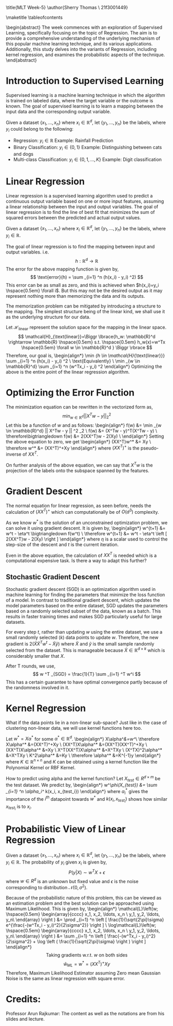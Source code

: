 \title{MLT Week-5}
\author{Sherry Thomas \\ 21f3001449}

\maketitle
\tableofcontents

\begin{abstract}
The week commences with an exploration of Supervised Learning, specifically focusing on the topic of Regression. The aim is to provide a comprehensive understanding of the underlying mechanism of this popular machine learning technique, and its various applications. Additionally, this study delves into the variants of Regression, including kernel regression, and examines the probabilistic aspects of the technique.
\end{abstract}

# Introduction to Supervised Learning
Supervised learning is a machine learning technique in which the algorithm is trained on labeled data, where the target variable or the outcome is known. The goal of supervised learning is to learn a mapping between the input data and the corresponding output variable.

Given a dataset $\{x_1, \ldots, x_n\}$ where $x_i \in \mathbb{R}^d$, let $\{y_1, \ldots, y_n\}$ be the labels, where $y_i$ could belong to the following:

* Regression: $y_i \in \mathbb{R}$ Example: Rainfall Prediction
* Binary Classification: $y_i \in \{0, 1\}$ Example: Distinguishing between cats and dogs
* Multi-class Classification: $y_i \in \{0, 1, \ldots, K\}$ Example: Digit classification

# Linear Regression
Linear regression is a supervised learning algorithm used to predict a continuous output variable based on one or more input features, assuming a linear relationship between the input and output variables. The goal of linear regression is to find the line of best fit that minimizes the sum of squared errors between the predicted and actual output values.

Given a dataset $\{x_1, \ldots, x_n\}$ where $x_i \in \mathbb{R}^d$, let $\{y_1, \ldots, y_n\}$ be the labels, where $y_i \in \mathbb{R}$.

The goal of linear regression is to find the mapping between input and output variables. i.e.
$$
h: \mathbb{R}^d \rightarrow \mathbb{R}
$$
The error for the above mapping function is given by,
$$
\text{error}(h) = \sum _{i=1} ^n (h(x_i) - y_i) ^2)
$$
This error can be as small as zero, and this is achieved when $h(x_i)=y_i \hspace{0.5em} \forall i$. But this may not be the desired output as it may represent nothing more than memorizing the data and its outputs.

The memorization problem can be mitigated by introducing a structure to the mapping. The simplest structure being of the linear kind, we shall use it as the underlying structure for our data.

Let $\mathcal{H}_{\text{linear}}$ represent the solution space for the mapping in the linear space.
$$
\mathcal{H}_{\text{linear}}=\Biggr \lbrace{h_w: \mathbb{R}^d \rightarrow \mathbb{R} \hspace{0.5em} s.t. \hspace{0.5em} h_w(x)=w^Tx \hspace{0.5em} \forall w \in \mathbb{R}^d } \Biggr \rbrace
$$
Therefore, our goal is,
\begin{align*}
\min _{h \in \mathcal{H}_{\text{linear}}} \sum _{i=1} ^n (h(x_i) - y_i) ^2 \\
\text{Equivalently} \\
\min _{w \in \mathbb{R}^d} \sum _{i=1} ^n (w^Tx_i - y_i) ^2
\end{align*} 
Optimizing the above is the entire point of the linear regression algorithm.

# Optimizing the Error Function
The minimization equation can be rewritten in the vectorized form as,
$$
\min _{w \in \mathbb{R}^d} || X^Tw - y || ^2 _2
$$
Let this be a function of $w$ and as follows:
\begin{align*}
f(w) &= \min _{w \in \mathbb{R}^d} || X^Tw - y || ^2 _2 \\
f(w) &= (X^Tw - y)^T(X^Tw - y) \\
\therefore\bigtriangledown f(w) &= 2(XX^T)w - 2(Xy) \\
\end{align*}
Setting the above equation to zero, we get
\begin{align*}
(XX^T)w^* &= Xy \\
\therefore w^* &= (XX^T)^+Xy
\end{align*}
where $(XX^T)^+$ is the pseudo-inverse of $XX^T$.

On further analysis of the above equation, we can say that $X^Tw$	 is the projection of the labels onto the subspace spanned by the features.

# Gradient Descent
The normal equation for linear regression, as seen before, needs the calculation of $(XX^T)^+$ which can computationally be of $O(d^3)$ complexity. 

As we know $w^*$ is the solution of an unconstrained optimization problem, we can solve it using gradient descent. It is given by,
\begin{align*}
w^{t+1} &= w^t - \eta^t \bigtriangledown f(w^t) \\
\therefore w^{t+1} &= w^t - \eta^t \left [ 2(XX^T)w - 2(Xy) \right ]
\end{align*}
where $\eta$ is a scalar used to control the step-size of the descent and $t$ is the current iteration.

Even in the above equation, the calculation of $XX^T$ is needed which is a computational expensive task. Is there a way to adapt this further?

## Stochastic Gradient Descent
Stochastic gradient descent (SGD) is an optimization algorithm used in machine learning for finding the parameters that minimize the loss function of a model. In contrast to traditional gradient descent, which updates the model parameters based on the entire dataset, SGD updates the parameters based on a randomly selected subset of the data, known as a batch. This results in faster training times and makes SGD particularly useful for large datasets.

For every step $t$, rather than updating $w$ using the entire dataset, we use a small randomly selected ($k$) data points to update $w$. Therefore, the new gradient is $2(\tilde{X}\tilde{X}^Tw^t - \tilde{X}\tilde{y})$ where $\tilde{X}$ and $\tilde{y}$ is the small sample randomly selected from the dataset. This is manageable because $\tilde{X} \in \mathbb{R}^{d \times k}$ which is considerably smaller that $X$.

After T rounds, we use,
$$
w ^T _{SGD} = \frac{1}{T}  \sum _{i=1} ^T w^i
$$
This has a certain guarantee to have optimal convergence partly because of the randomness involved in it.

# Kernel Regression
What if the data points lie in a non-linear sub-space? Just like in the case of clustering non-linear data, we will use kernel functions here too.

Let $w^* = X\alpha^*$ for some $\alpha^* \in \mathbb{R}^d$.
\begin{align*}
X\alpha^*&=w^*\\
\therefore X\alpha^* &=(XX^T)^+Xy \\
(XX^T)X\alpha^* &=(XX^T)(XX^T)^+Xy \\
(XX^T)X\alpha^* &=Xy \\
X^T(XX^T)X\alpha^* &=X^TXy \\
(X^TX)^2\alpha^* &=X^TXy \\
K^2\alpha^* &=Ky \\
\therefore \alpha^* &=K^{-1}y
\end{align*}
where $K \in \mathbb{R}^{n \times n}$ and $K$ can be obtained using a kernel function like the Polynomial Kernel or RBF Kernel.

How to predict using alpha and the kernel function? Let $X_{test} \in R^{d \times m}$ be the test dataset. We predict by,
\begin{align*}
w^*\phi(X_{test}) &=  \sum _{i=1} ^n \alpha_i^* k(x_i, x_{test_i})
\end{align*}
where $\alpha_i^*$ gives the importance of the $i^{th}$ datapoint towards $w^*$ and $k(x_i, x_{test_i})$ shows how similar $x_{test_i}$ is to $x_i$.

# Probabilistic View of Linear Regression
Given a dataset $\{x_1, \ldots, x_n\}$ where $x_i \in \mathbb{R}^d$, let $\{y_1, \ldots, y_n\}$ be the labels, where $y_i \in \mathbb{R}$. The probability of $y_i$ given $x_i$ is given by,
$$
P(y|X) \sim w^TX + \epsilon
$$
where $w \in R^d$ is an unknown but fixed value and $\epsilon$ is the noise corresponding to distribution $\mathcal{N}(0, \sigma^2)$.

Because of the probabilistic nature of this problem, this can be viewed as an estimation problem and the best solution can be approached using Maximum Likelihood. This is given by,
\begin{align*}
\mathcal{L}\left(w; \hspace{0.5em} \begin{array}{cccc}
x_1, x_2, \ldots, x_n \\
y_1, y_2, \ldots, y_n\\
\end{array} \right )
&= \prod _{i=1} ^n \left [ \frac{1}{\sqrt{2\pi}\sigma}  e^{\frac{-(w^Tx_i - y_i)^2}{2\sigma^2}} \right ] \\
\log\mathcal{L}\left(w; \hspace{0.5em} \begin{array}{cccc}
x_1, x_2, \ldots, x_n \\
y_1, y_2, \ldots, y_n\\
\end{array} \right )
&= \sum _{i=1} ^n \left [ \frac{-(w^Tx_i - y_i)^2}{2\sigma^2} + \log \left ( \frac{1}{\sqrt{2\pi}\sigma} \right ) \right ]
\end{align*}
$$
\text{Taking gradients w.r.t. } w \text{ on both sides}
$$
$$
\hat{w}_{ML} = w^* = (XX^T)^+Xy
$$
Therefore, Maximum Likelihood Estimator assuming Zero mean Gaussian Noise is the same as linear regression with square error.

# Credits:
Professor Arun Rajkumar: The content as well as the notations are from his slides and lecture.